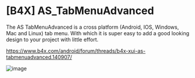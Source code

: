 # [B4X] AS_TabMenuAdvanced
The AS TabMenuAdvanced is a cross platform (Android, IOS, Windows, Mac and Linux) tab menu. With which it is super easy to add a good looking design to your project with little effort.

https://www.b4x.com/android/forum/threads/b4x-xui-as-tabmenuadvanced.140907/

![image](https://github.com/StolteX/AS_TabMenuAdvanced/assets/79589469/69bbdbd3-c5b9-4653-a832-41c1e89b6d50)
